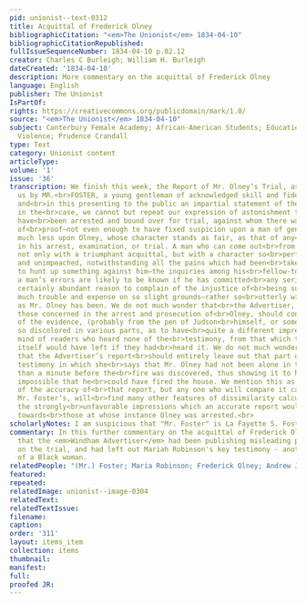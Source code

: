 ```yaml
---
pid: unionist--text-0312
title: Acquittal of Frederick Olney
bibliographicCitation: "<em>The Unionist</em> 1834-04-10"
bibliographicCitationRepublished: 
fullIssueSequenceNumber: 1834-04-10 p.02.12
creator: Charles C Burleigh; William H. Burleigh
dateCreated: '1834-04-10'
description: More commentary on the acquittal of Frederick Olney
language: English
publisher: The Unionist
IsPartOf: 
rights: https://creativecommons.org/publicdomain/mark/1.0/
source: "<em>The Unionist</em> 1834-04-10"
subject: Canterbury Female Academy; African-American Students; Education; Race; Vigilante
  Violence; Prudence Crandall
type: Text
category: Unionist content
articleType: 
volume: '1'
issue: '36'
transcription: We finish this week, the Report of Mr. Olney’s Trial, as furnished
  us by MR.<br>FOSTER, a young gentleman of acknowledged skill and fidelity as a reporter;
  and<br>in this presenting to the public an impartial statement of the testimony
  in the<br>case, we cannot but repeat our expression of astonishment that a man should
  have<br>been arrested and bound over for trial, against whom there was not a shadow
  of<br>proof—not even enough to have fixed suspicion upon a man of generally suspicious<br>character,
  much less upon Olney, whose character stands as fair, as that of any<br>person concerned
  in his arrest, examination, or trial. A man who can come out<br>from such a trial,
  not only with a triumphant acquittal, but with a character so<br>perfectly fair
  and unimpeached, notwithstanding all the pains which had been<br>taken beforehand
  to hunt up something against him—the inquiries among his<br>fellow-townsmen, where
  a man’s errors are likely to be known if he has committed<br>any serious ones—has
  certainly abundant reason to complain of the injustice of<br>being subject to so
  much trouble and expense on so slight grounds—rather so<br>utterly without any grounds,
  as Mr. Olney has been. We do not much wonder that<br>the Advertiser, the organ of
  those concerned in the arrest and prosecution of<br>Olney, should contain a Report
  of the evidence, (probably from the pen of Judson<br>himself, or some of his partizans,)
  so discolored in various parts, as to have<br>quite a different impression on the
  mind of readers who heard none of the<br>testimony, from that which the testimony
  itself would have left if they had<br>heard it. We do not much wonder, for instance,
  that the Advertiser’s report<br>should entirely leave out that part of Maria Robinson’s
  testimony in which she<br>says that Mr. Olney had not been alone in the room more
  than a minute before the<br>fire was discovered, thus showing it to have been absolutely
  impossible that he<br>could have fired the house. We mention this as one example
  of the accuracy of<br>that report, but any one who will compare it carefully with
  Mr. Foster’s, will<br>find many other features of dissimilarity calculated to weaken
  the strongly<br>unfavorable impressions which an accurate report would have produced,
  towards<br>those at whose instance Olney was arrested.<br>
scholarlyNotes: I am suspicious that "Mr. Foster" is La Fayette S. Foster (1806-1880)
commentary: In this further commentary on the acquittal of Frederick Olney, we learn
  that the <em>Windham Advertiser</em> had been publishing misleading partial reports
  on the trial, and had left out Mariah Robinson's key testimony - another erasure
  of a Black woman.
relatedPeople: "(Mr.) Foster; Maria Robinson; Frederick Olney; Andrew Judson"
featured: 
repeated: 
relatedImage: unionist--image-0304
relatedText: 
relatedTextIssue: 
filename: 
caption: 
order: '311'
layout: items_item
collection: items
thumbnail: 
manifest: 
full: 
proofed JR: 
---
```

